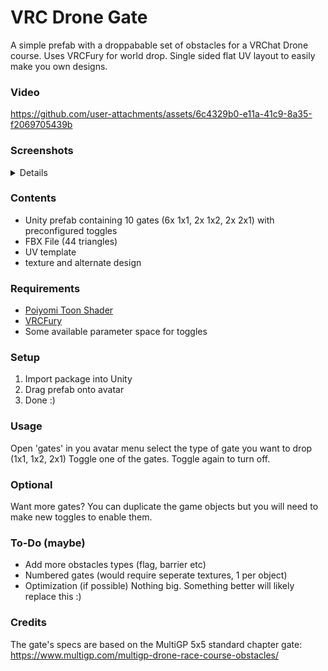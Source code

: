 # VRC Drone Gate
A simple prefab with a droppabable set of obstacles for a VRChat Drone course. Uses VRCFury for world drop.
Single sided flat UV layout to easily make you own designs.

### Video

https://github.com/user-attachments/assets/6c4329b0-e11a-41c9-8a35-f2069705439b

### Screenshots
<details>
 
![](/images/3d.png "3d")
![](/images/Screenshot2.png "Screenshot2") 
![](/images/Screenshot3.png "Screenshot3") 
![](/images/Screenshot4.png "Screenshot4") 
</details>
 
### Contents
 - Unity prefab containing 10 gates (6x 1x1, 2x 1x2, 2x 2x1) with preconfigured toggles
 - FBX File (44 triangles)
 - UV template
 - texture and alternate design

### Requirements
 - [Poiyomi Toon Shader](https://github.com/poiyomi/PoiyomiToonShader)
 - [VRCFury](https://vrcfury.com/)
 - Some available parameter space for toggles

### Setup
1. Import package into Unity
2. Drag prefab onto avatar
3. Done :)

### Usage
Open 'gates' in you avatar menu
select the type of gate you want to drop (1x1, 1x2, 2x1)
Toggle one of the gates. Toggle again to turn off.

### Optional
Want more gates? You can duplicate the game objects but you will need to make new toggles to enable them.

### To-Do (maybe)
- Add more obstacles types (flag, barrier etc)
- Numbered gates (would require seperate textures, 1 per object)
- Optimization (if possible)
Nothing big. Something better will likely replace this :)

### Credits
The gate's specs are based on the MultiGP 5x5 standard chapter gate:
https://www.multigp.com/multigp-drone-race-course-obstacles/
